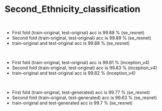 # Second_Ethnicity_classification
<br/>

* First fold (train-original, test-original) acc is 99.88 % (se_resnet)
* Second fold (train-original, test-original) acc is 99.89 % (se_resnet)
* train-original and test-original acc is 99.88 % (se_resnet)
<br/>

* First fold (train-original, test-original) acc is 99.81 % (inception_v4)
* Second fold (train-original, test-original) acc is 99.83 % (inception_v4)
* train-original and test-original acc is 99.82 % (inception_v4)
<br/>

* First fold (train-original, test-generated) acc is 99.77 % (se_resnet)
* Second fold (train-original, test-generated) acc is 99.63 % (se_resnet)
* train-original and test-generated acc is 99.7 % (se_resnet)
